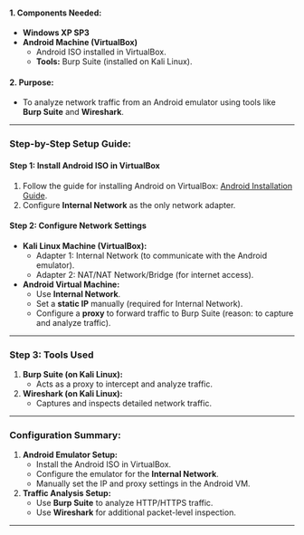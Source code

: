 #### **1. Components Needed:**

- **Windows XP SP3**
- **Android Machine (VirtualBox)**
    - Android ISO installed in VirtualBox.
    - **Tools:** Burp Suite (installed on Kali Linux).

#### **2. Purpose:**

- To analyze network traffic from an Android emulator using tools like **Burp Suite** and **Wireshark**.

---

### **Step-by-Step Setup Guide:**

#### **Step 1: Install Android ISO in VirtualBox**

1. Follow the guide for installing Android on VirtualBox: [Android Installation Guide](https://www.partitionwizard.com/resizepartition/android-virtualbox.html).
2. Configure **Internal Network** as the only network adapter.

#### **Step 2: Configure Network Settings**

- **Kali Linux Machine (VirtualBox):**
    - Adapter 1: Internal Network (to communicate with the Android emulator).
    - Adapter 2: NAT/NAT Network/Bridge (for internet access).
- **Android Virtual Machine:**
    - Use **Internal Network**.
    - Set a **static IP** manually (required for Internal Network).
    - Configure a **proxy** to forward traffic to Burp Suite (reason: to capture and analyze traffic).

---

### **Step 3: Tools Used**

1. **Burp Suite (on Kali Linux):**
    - Acts as a proxy to intercept and analyze traffic.
2. **Wireshark (on Kali Linux):**
    - Captures and inspects detailed network traffic.

---

### **Configuration Summary:**

1. **Android Emulator Setup:**
    - Install the Android ISO in VirtualBox.
    - Configure the emulator for the **Internal Network**.
    - Manually set the IP and proxy settings in the Android VM.
2. **Traffic Analysis Setup:**
    - Use **Burp Suite** to analyze HTTP/HTTPS traffic.
    - Use **Wireshark** for additional packet-level inspection.

---
